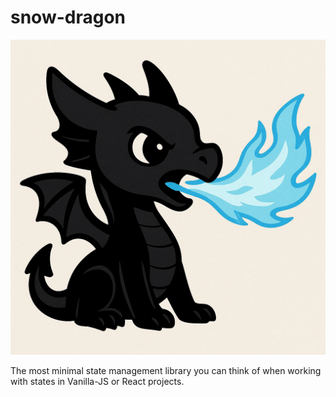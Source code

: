 # snow-dragon
<p align="center">
    <img src="./assests/main.png">
</p>

The most minimal state management library you can think of when working with states in Vanilla-JS or React projects.
